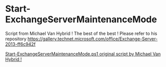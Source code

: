 # Start-ExchangeServerMaintenanceMode
Script from Michael Van Hybrid ! The best of the best ! Please refer to his repository https://gallery.technet.microsoft.com/office/Exchange-Server-2013-ff6c942f

[Start-ExchangeServerMaintenanceMode.ps1 original script by Michael Van Hybrid !](https://gallery.technet.microsoft.com/office/Exchange-Server-2013-ff6c942f)
